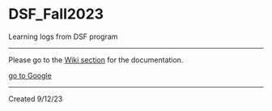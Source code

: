 # DSF_Fall2023
Learning logs from DSF program

***

Please go to the [Wiki section](https://github.com/smallahan/DSF_Fall2023/wiki) for the documentation. 

[go to Google](https://www.google.com)

***
Created 9/12/23
